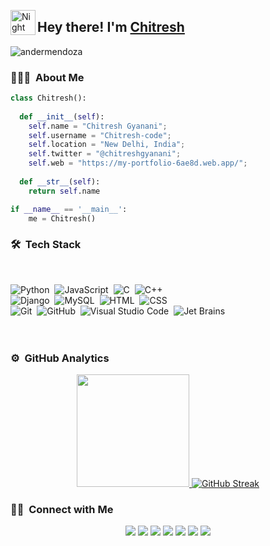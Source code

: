 <img alt="Night Coding" src="./assets/Hand%20Wave.gif" width='40' align="left"/><h2>Hey there! I'm <a href="https://my-portfolio-6ae8d.web.app/" target="blank">
Chitresh</a></h2>

<!-- ## 👋 &nbsp;Hey there! I'm Chitresh -->

<p align="left"> <img src="https://komarev.com/ghpvc/?username=Chitresh-code&label=Profile%20views&color=0e75b6&style=flat" alt="andermendoza" /> </p>

### 👨🏻‍💻 &nbsp;About Me
```python
class Chitresh():
    
  def __init__(self):
    self.name = "Chitresh Gyanani";
    self.username = "Chitresh-code";
    self.location = "New Delhi, India";
    self.twitter = "@chitreshgyanani";
    self.web = "https://my-portfolio-6ae8d.web.app/";
  
  def __str__(self):
    return self.name

if __name__ == '__main__':
    me = Chitresh()
```

### 🛠 &nbsp;Tech Stack
<br>

![Python](https://img.icons8.com/clouds/100/python.png)&nbsp;
![JavaScript](https://img.icons8.com/pulsar-color/48/javascript.png)&nbsp;
![C](https://img.icons8.com/plasticine/100/c-programming.png)&nbsp;
![C++](https://img.icons8.com/ios/50/c-plus-plus-logo.png)&nbsp;\
![Django](https://img.icons8.com/ios/50/django.png)&nbsp;
![MySQL](https://img.icons8.com/fluency/48/mysql-logo.png)&nbsp;
![HTML](https://img.icons8.com/dusk/64/html-5.png)&nbsp;
![CSS](https://img.icons8.com/dusk/64/css3.png)&nbsp;\
![Git](https://img.icons8.com/pulsar-color/48/git.png)&nbsp;
![GitHub](https://img.icons8.com/doodle/40/000000/github--v1.png)&nbsp;
![Visual Studio Code](https://img.icons8.com/plasticine/100/visual-studio-code-2019.png)&nbsp;
![Jet Brains](https://img.icons8.com/plasticine/100/rider-jetbrains.png)&nbsp;
<br>
<br>
<br>

### ⚙️ &nbsp;GitHub Analytics

<p align="center">
<a href="https://github.com/Chitresh-Code">
  <img height="180em" src="https://github-readme-stats-eight-theta.vercel.app/api?username=Chitresh-code&show_icons=true&theme=algolia&include_all_commits=true&count_private=true"/>
</a>
<a href="https://github.com/Chitresh-Code"><img src="https://streak-stats.demolab.com?user=Chitresh-code&theme=algolia&type=png" alt="GitHub Streak" /></a>
</p>

### 🤝🏻 &nbsp;Connect with Me

<p align="center">
<a href="https://www.linkedin.com/in/chitresh-gyanani-9595a3215/"<img src="https://img.icons8.com/doodle/40/000000/linkedin--v2.png"/></a>
<a href="https://github.com/Chitresh-code"><img src="https://img.icons8.com/doodle/40/000000/github--v1.png"/></a>
<a href="https://stackoverflow.com/users/22677918/chitresh-gyanani"><img src="https://img.icons8.com/external-tal-revivo-color-tal-revivo/40/000000/external-stack-overflow-is-a-question-and-answer-site-for-professional-logo-color-tal-revivo.png"/></a>
<a href="https://telegram.me/gyanani21"><img src="https://img.icons8.com/doodle/48/telegram.png"/></a>
<a href="https://www.instagram.com/chitreshgyanani/"><img src="https://img.icons8.com/doodle/40/000000/instagram-new--v2.png"/></a>
<a href="https://twitter.com/chitreshgyanani"><img src="https://img.icons8.com/doodle/40/000000/twitter-squared--v2.png"/></a>
<a href="mailto:gychitresh1290@gmail.com"><img src="https://img.icons8.com/doodle/48/gmail-new.png"/></a>
<a href="https://github.com/Chitresh-code/me.io/blob/main/Chitresh%20Gyanani%20Resume.pdf"><img src="https://img.icons8.com/plasticine/40/000000/resume.png"/></a>
</p>
